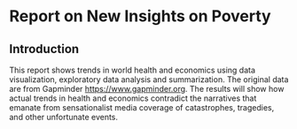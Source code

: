 # Report on New Insights on Poverty


## Introduction
This report shows trends in world health and economics using data visualization, exploratory data analysis and summarization. The original data are from Gapminder https://www.gapminder.org. The results will show how actual trends in health and economics contradict the narratives that emanate from sensationalist media coverage of catastrophes, tragedies, and other unfortunate events.


